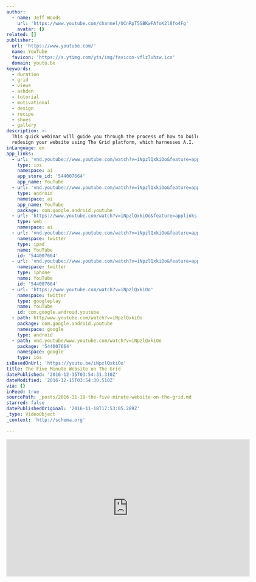 ```yaml
---
author:
  - name: Jeff Woods
    url: 'https://www.youtube.com/channel/UCnRpT5GBKwFAfoK2l8fo4Fg'
    avatar: {}
related: []
publisher:
  url: 'https://www.youtube.com/'
  name: YouTube
  favicon: 'https://s.ytimg.com/yts/img/favicon-vflz7uhzw.ico'
  domain: youtu.be
keywords:
  - duration
  - grid
  - views
  - ashden
  - tutorial
  - motivational
  - design
  - recipe
  - shoes
  - gallery
description: >-
  This quick webinar will guide you through the process of how to build and
  redesign your website using The Grid platform, which harnesses A.I.
inLanguage: en
app_links:
  - url: 'vnd.youtube://www.youtube.com/watch?v=iNpzlQxkiOo&feature=applinks'
    type: ios
    namespace: ai
    app_store_id: '544007664'
    app_name: YouTube
  - url: 'vnd.youtube://www.youtube.com/watch?v=iNpzlQxkiOo&feature=applinks'
    type: android
    namespace: ai
    app_name: YouTube
    package: com.google.android.youtube
  - url: 'https://www.youtube.com/watch?v=iNpzlQxkiOo&feature=applinks'
    type: web
    namespace: ai
  - url: 'vnd.youtube://www.youtube.com/watch?v=iNpzlQxkiOo&feature=applinks'
    namespace: twitter
    type: ipad
    name: YouTube
    id: '544007664'
  - url: 'vnd.youtube://www.youtube.com/watch?v=iNpzlQxkiOo&feature=applinks'
    namespace: twitter
    type: iphone
    name: YouTube
    id: '544007664'
  - url: 'https://www.youtube.com/watch?v=iNpzlQxkiOo'
    namespace: twitter
    type: googleplay
    name: YouTube
    id: com.google.android.youtube
  - path: http/www.youtube.com/watch?v=iNpzlQxkiOo
    package: com.google.android.youtube
    namespace: google
    type: android
  - path: vnd.youtube/www.youtube.com/watch?v=iNpzlQxkiOo
    package: '544007664'
    namespace: google
    type: ios
isBasedOnUrl: 'https://youtu.be/iNpzlQxkiOo'
title: The Five Minute Website on The Grid
datePublished: '2016-12-15T03:54:31.310Z'
dateModified: '2016-12-15T03:54:30.510Z'
via: {}
inFeed: true
sourcePath: _posts/2016-11-18-the-five-minute-website-on-the-grid.md
starred: false
datePublishedOriginal: '2016-11-18T17:53:05.289Z'
_type: VideoObject
_context: 'http://schema.org'

---
```

<iframe src="https://cdn.embedly.com/widgets/media.html?src=https%3A%2F%2Fwww.youtube.com%2Fembed%2FiNpzlQxkiOo%3Ffeature%3Doembed&amp;url=http%3A%2F%2Fwww.youtube.com%2Fwatch%3Fv%3DiNpzlQxkiOo&amp;image=https%3A%2F%2Fi.ytimg.com%2Fvi%2FiNpzlQxkiOo%2Fhqdefault.jpg&amp;key=b7d04c9b404c499eba89ee7072e1c4f7&amp;type=text%2Fhtml&amp;schema=youtube" width="640" height="360" scrolling="no" frameborder="0" allowfullscreen="" style=""></iframe>